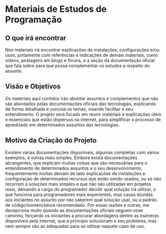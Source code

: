 # Materiais de Estudos de Programação

## O que irá encontrar

Nos materiais irá encontrar explicações de instalações, configurações e/ou usos, juntamente com referências e indicações de demais materiais, como vídeos, postagens em blogs e fóruns, e a seção da documentação oficial que fala sobre para que possa complementar os estudos a respeito do assunto.

## Visão e Objetivos

Os materiais aqui contidos irão abordar assuntos e complementos que não são abordados pelas documentações oficiais das tecnologias, explicando de forma detalhada e concisa os temas, visando facilitar o seu entendimento.
O projeto será focado em reunir materiais e explicações úteis e essenciais que estão dispersos na internet, para simplificar o processo de apredizado em determinados assuntos das tecnologias.

## Motivo da Criação do Projeto

Existem várias documentações disponíveis, algumas completas com vários exemplos, e outras mais simples. Embora exista documentações abrangentes, que explicam muitas coisas que são necessárias para o entendimento de determinados assuntos e o seu desenvolvimento, frequentemente muitas deixam de lado explicações de instalações e configuração de determinados recursos que estão sendo usados, ou se não recorrem a soluções mais simples e que não são utilizadas em projetos reais, deixando a cargo do programador decidir qual solução irá utilizar, o que funciona para programadores mais experientes, mas causa dúvidas aos iniciantes no assunto por não saberem qual solução usar, ou o padrão de código/nomenclatura recomendado.
Por essas razões e outras, me decepciona muito quando as documentações oficiais seguem esse caminho, forçando os iniciantes a procurar abordagens dentre as inúmeras disponíveis pela internet, que a princípio solucionam o seu problema, mas nem sempre são as adequadas para se utilizar naquele caso de uso.

